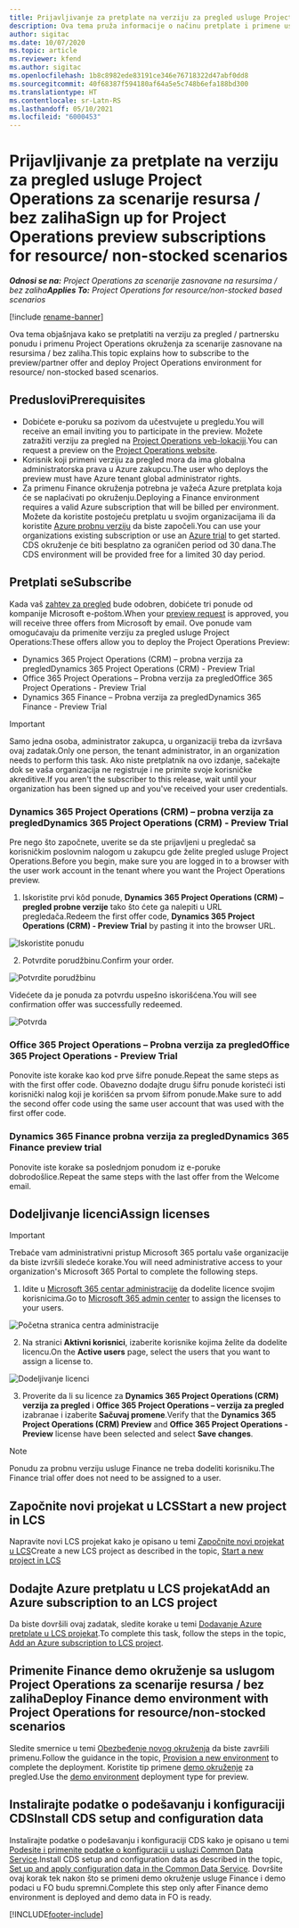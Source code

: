 ```yaml
---
title: Prijavljivanje za pretplate na verziju za pregled usluge Project Operations za scenarije resursa / bez zaliha
description: Ova tema pruža informacije o načinu pretplate i primene usluge Project Operations za scenarije zasnovane na resursima / bez zaliha.
author: sigitac
ms.date: 10/07/2020
ms.topic: article
ms.reviewer: kfend
ms.author: sigitac
ms.openlocfilehash: 1b8c8982ede83191ce346e76718322d47abf0dd8
ms.sourcegitcommit: 40f68387f594180af64a5e5c748b6efa188bd300
ms.translationtype: HT
ms.contentlocale: sr-Latn-RS
ms.lasthandoff: 05/10/2021
ms.locfileid: "6000453"
---
```

# <a name="sign-up-for-project-operations-preview-subscriptions-for-resource-non-stocked-scenarios"></a><span data-ttu-id="c02e3-103">Prijavljivanje za pretplate na verziju za pregled usluge Project Operations za scenarije resursa / bez zaliha</span><span class="sxs-lookup"><span data-stu-id="c02e3-103">Sign up for Project Operations preview subscriptions for resource/ non-stocked scenarios</span></span>

<span data-ttu-id="c02e3-104">_**Odnosi se na:** Project Operations za scenarije zasnovane na resursima / bez zaliha_</span><span class="sxs-lookup"><span data-stu-id="c02e3-104">_**Applies To:** Project Operations for resource/non-stocked based scenarios_</span></span>

[!include [rename-banner](~/includes/cc-data-platform-banner.md)]

<span data-ttu-id="c02e3-105">Ova tema objašnjava kako se pretplatiti na verziju za pregled / partnersku ponudu i primenu Project Operations okruženja za scenarije zasnovane na resursima / bez zaliha.</span><span class="sxs-lookup"><span data-stu-id="c02e3-105">This topic explains how to subscribe to the preview/partner offer and deploy Project Operations environment for resource/ non-stocked based scenarios.</span></span>

## <a name="prerequisites"></a><span data-ttu-id="c02e3-106">Preduslovi</span><span class="sxs-lookup"><span data-stu-id="c02e3-106">Prerequisites</span></span>

- <span data-ttu-id="c02e3-107">Dobićete e-poruku sa pozivom da učestvujete u pregledu.</span><span class="sxs-lookup"><span data-stu-id="c02e3-107">You will receive an email inviting you to participate in the preview.</span></span> <span data-ttu-id="c02e3-108">Možete zatražiti verziju za pregled na [Project Operations veb-lokaciji](https://dynamics.microsoft.com/en-us/project-operations/overview/).</span><span class="sxs-lookup"><span data-stu-id="c02e3-108">You can request a preview on the [Project Operations website](https://dynamics.microsoft.com/en-us/project-operations/overview/).</span></span>
- <span data-ttu-id="c02e3-109">Korisnik koji primeni verziju za pregled mora da ima globalna administratorska prava u Azure zakupcu.</span><span class="sxs-lookup"><span data-stu-id="c02e3-109">The user who deploys the preview must have Azure tenant global administrator rights.</span></span>
- <span data-ttu-id="c02e3-110">Za primenu Finance okruženja potrebna je važeća Azure pretplata koja će se naplaćivati po okruženju.</span><span class="sxs-lookup"><span data-stu-id="c02e3-110">Deploying a Finance environment requires a valid Azure subscription that will be billed per environment.</span></span> <span data-ttu-id="c02e3-111">Možete da koristite postojeću pretplatu u svojim organizacijama ili da koristite [Azure probnu verziju](https://azure.microsoft.com/en-us/free/) da biste započeli.</span><span class="sxs-lookup"><span data-stu-id="c02e3-111">You can use your organizations existing subscription or use an [Azure trial](https://azure.microsoft.com/en-us/free/) to get started.</span></span> <span data-ttu-id="c02e3-112">CDS okruženje će biti besplatno za ograničen period od 30 dana.</span><span class="sxs-lookup"><span data-stu-id="c02e3-112">The CDS environment will be provided free for a limited 30 day period.</span></span>

## <a name="subscribe"></a><span data-ttu-id="c02e3-113">Pretplati se</span><span class="sxs-lookup"><span data-stu-id="c02e3-113">Subscribe</span></span>

<span data-ttu-id="c02e3-114">Kada vaš [zahtev za pregled](https://forms.office.com/FormsPro/Pages/ResponsePage.aspx?id=v4j5cvGGr0GRqy180BHbR56j8lZs0FdAvwT75_WNFyxUMkRDV1NYQU5TNjE2VjhKOVBUNVg2R0s1NC4u) bude odobren, dobićete tri ponude od kompanije Microsoft e-poštom.</span><span class="sxs-lookup"><span data-stu-id="c02e3-114">When your [preview request](https://forms.office.com/FormsPro/Pages/ResponsePage.aspx?id=v4j5cvGGr0GRqy180BHbR56j8lZs0FdAvwT75_WNFyxUMkRDV1NYQU5TNjE2VjhKOVBUNVg2R0s1NC4u) is approved, you will receive three offers from Microsoft by email.</span></span> <span data-ttu-id="c02e3-115">Ove ponude vam omogućavaju da primenite verziju za pregled usluge Project Operations:</span><span class="sxs-lookup"><span data-stu-id="c02e3-115">These offers allow you to deploy the Project Operations Preview:</span></span>

- <span data-ttu-id="c02e3-116">Dynamics 365 Project Operations (CRM) – probna verzija za pregled</span><span class="sxs-lookup"><span data-stu-id="c02e3-116">Dynamics 365 Project Operations (CRM) - Preview Trial</span></span>
- <span data-ttu-id="c02e3-117">Office 365 Project Operations – Probna verzija za pregled</span><span class="sxs-lookup"><span data-stu-id="c02e3-117">Office 365 Project Operations - Preview Trial</span></span>
- <span data-ttu-id="c02e3-118">Dynamics 365 Finance – Probna verzija za pregled</span><span class="sxs-lookup"><span data-stu-id="c02e3-118">Dynamics 365 Finance - Preview Trial</span></span>

> [!IMPORTANT]
> <span data-ttu-id="c02e3-119">Samo jedna osoba, administrator zakupca, u organizaciji treba da izvršava ovaj zadatak.</span><span class="sxs-lookup"><span data-stu-id="c02e3-119">Only one person, the tenant administrator, in an organization needs to perform this task.</span></span> <span data-ttu-id="c02e3-120">Ako niste pretplatnik na ovo izdanje, sačekajte dok se vaša organizacija ne registruje i ne primite svoje korisničke akreditive.</span><span class="sxs-lookup"><span data-stu-id="c02e3-120">If you aren't the subscriber to this release, wait until your organization has been signed up and you've received your user credentials.</span></span>

### <a name="dynamics-365-project-operations-crm---preview-trial"></a><span data-ttu-id="c02e3-121">Dynamics 365 Project Operations (CRM) – probna verzija za pregled</span><span class="sxs-lookup"><span data-stu-id="c02e3-121">Dynamics 365 Project Operations (CRM) - Preview Trial</span></span> 

<span data-ttu-id="c02e3-122">Pre nego što započnete, uverite se da ste prijavljeni u pregledač sa korisničkim poslovnim nalogom u zakupcu gde želite pregled usluge Project Operations.</span><span class="sxs-lookup"><span data-stu-id="c02e3-122">Before you begin, make sure you are logged in to a browser with the user work account in the tenant where you want the Project Operations preview.</span></span>

1. <span data-ttu-id="c02e3-123">Iskoristite prvi kôd ponude, **Dynamics 365 Project Operations (CRM) – pregled probne verzije** tako što ćete ga nalepiti u URL pregledača.</span><span class="sxs-lookup"><span data-stu-id="c02e3-123">Redeem the first offer code, **Dynamics 365 Project Operations (CRM) - Preview Trial** by pasting it into the browser URL.</span></span>

![Iskoristite ponudu](./media/16RedeemFirstOfferNew.png)

2. <span data-ttu-id="c02e3-125">Potvrdite porudžbinu.</span><span class="sxs-lookup"><span data-stu-id="c02e3-125">Confirm your order.</span></span>

![Potvrdite porudžbinu](./media/17ConfirmOrderNew.png)

<span data-ttu-id="c02e3-127">Videćete da je ponuda za potvrdu uspešno iskorišćena.</span><span class="sxs-lookup"><span data-stu-id="c02e3-127">You will see confirmation offer was successfully redeemed.</span></span>

![Potvrda](./media/18OrderConfirmationNew.png)

### <a name="office-365-project-operations---preview-trial"></a><span data-ttu-id="c02e3-129">Office 365 Project Operations – Probna verzija za pregled</span><span class="sxs-lookup"><span data-stu-id="c02e3-129">Office 365 Project Operations - Preview Trial</span></span>

<span data-ttu-id="c02e3-130">Ponovite iste korake kao kod prve šifre ponude.</span><span class="sxs-lookup"><span data-stu-id="c02e3-130">Repeat the same steps as with the first offer code.</span></span> <span data-ttu-id="c02e3-131">Obavezno dodajte drugu šifru ponude koristeći isti korisnički nalog koji je korišćen sa prvom šifrom ponude.</span><span class="sxs-lookup"><span data-stu-id="c02e3-131">Make sure to add the second offer code using the same user account that was used with the first offer code.</span></span>

### <a name="dynamics-365-finance-preview-trial"></a><span data-ttu-id="c02e3-132">Dynamics 365 Finance probna verzija za pregled</span><span class="sxs-lookup"><span data-stu-id="c02e3-132">Dynamics 365 Finance preview trial</span></span>

<span data-ttu-id="c02e3-133">Ponovite iste korake sa poslednjom ponudom iz e-poruke dobrodošlice.</span><span class="sxs-lookup"><span data-stu-id="c02e3-133">Repeat the same steps with the last offer from the Welcome email.</span></span>

## <a name="assign-licenses"></a><span data-ttu-id="c02e3-134">Dodeljivanje licenci</span><span class="sxs-lookup"><span data-stu-id="c02e3-134">Assign licenses</span></span>

> [!IMPORTANT]
> <span data-ttu-id="c02e3-135">Trebaće vam administrativni pristup Microsoft 365 portalu vaše organizacije da biste izvršili sledeće korake.</span><span class="sxs-lookup"><span data-stu-id="c02e3-135">You will need administrative access to your organization's Microsoft 365 Portal to complete the following steps.</span></span>

1. <span data-ttu-id="c02e3-136">Idite u [Microsoft 365 centar administracije](https://portal.office.com/) da dodelite licence svojim korisnicima.</span><span class="sxs-lookup"><span data-stu-id="c02e3-136">Go to [Microsoft 365 admin center](https://portal.office.com/) to assign the licenses to your users.</span></span>

![Početna stranica centra administracije](./media/14AdminPortal.png)

2. <span data-ttu-id="c02e3-138">Na stranici **Aktivni korisnici**, izaberite korisnike kojima želite da dodelite licencu.</span><span class="sxs-lookup"><span data-stu-id="c02e3-138">On the **Active users** page, select the users that you want to assign a license to.</span></span>

![Dodeljivanje licenci](./media/15AssignLicenses.png)

3. <span data-ttu-id="c02e3-140">Proverite da li su licence za **Dynamics 365 Project Operations (CRM) verzija za pregled** i **Office 365 Project Operations – verzija za pregled** izabranae i izaberite **Sačuvaj promene**.</span><span class="sxs-lookup"><span data-stu-id="c02e3-140">Verify that the **Dynamics 365 Project Operations (CRM) Preview** and **Office 365 Project Operations - Preview** license have been selected and select **Save changes**.</span></span>

> [!NOTE]
> <span data-ttu-id="c02e3-141">Ponudu za probnu verziju usluge Finance ne treba dodeliti korisniku.</span><span class="sxs-lookup"><span data-stu-id="c02e3-141">The Finance trial offer does not need to be assigned to a user.</span></span>

## <a name="start-a-new-project-in-lcs"></a><span data-ttu-id="c02e3-142">Započnite novi projekat u LCS</span><span class="sxs-lookup"><span data-stu-id="c02e3-142">Start a new project in LCS</span></span>

<span data-ttu-id="c02e3-143">Napravite novi LCS projekat kako je opisano u temi [Započnite novi projekat u LCS](create-lcs-project.md)</span><span class="sxs-lookup"><span data-stu-id="c02e3-143">Create a new LCS project as described in the topic, [Start a new project in LCS](create-lcs-project.md)</span></span>

## <a name="add-an-azure-subscription-to-an-lcs-project"></a><span data-ttu-id="c02e3-144">Dodajte Azure pretplatu u LCS projekat</span><span class="sxs-lookup"><span data-stu-id="c02e3-144">Add an Azure subscription to an LCS project</span></span>

<span data-ttu-id="c02e3-145">Da biste dovršili ovaj zadatak, sledite korake u temi [Dodavanje Azure pretplate u LCS projekat](resource-add-azure-subscription-lcs-project.md).</span><span class="sxs-lookup"><span data-stu-id="c02e3-145">To complete this task, follow the steps in the topic, [Add an Azure subscription to LCS project](resource-add-azure-subscription-lcs-project.md).</span></span>

## <a name="deploy-finance-demo-environment-with-project-operations-for-resourcenon-stocked-scenarios"></a><span data-ttu-id="c02e3-146">Primenite Finance demo okruženje sa uslugom Project Operations za scenarije resursa / bez zaliha</span><span class="sxs-lookup"><span data-stu-id="c02e3-146">Deploy Finance demo environment with Project Operations for resource/non-stocked scenarios</span></span>

<span data-ttu-id="c02e3-147">Sledite smernice u temi [Obezbeđenje novog okruženja](resource-provision-new-environment.md) da biste završili primenu.</span><span class="sxs-lookup"><span data-stu-id="c02e3-147">Follow the guidance in the topic, [Provision a new environment](resource-provision-new-environment.md) to complete the deployment.</span></span> <span data-ttu-id="c02e3-148">Koristite tip primene [demo okruženje](/dynamics365/fin-ops-core/dev-itpro/deployment/deploy-demo-environment) za pregled.</span><span class="sxs-lookup"><span data-stu-id="c02e3-148">Use the [demo environment](/dynamics365/fin-ops-core/dev-itpro/deployment/deploy-demo-environment) deployment type for preview.</span></span> 

## <a name="install-cds-setup-and-configuration-data"></a><span data-ttu-id="c02e3-149">Instalirajte podatke o podešavanju i konfiguraciji CDS</span><span class="sxs-lookup"><span data-stu-id="c02e3-149">Install CDS setup and configuration data</span></span>

<span data-ttu-id="c02e3-150">Instalirajte podatke o podešavanju i konfiguraciji CDS kako je opisano u temi [Podesite i primenite podatke o konfiguraciji u usluzi Common Data Service](resource-apply-pro-setup-config-data.md).</span><span class="sxs-lookup"><span data-stu-id="c02e3-150">Install CDS setup and configuration data as described in the topic, [Set up and apply configuration data in the Common Data Service](resource-apply-pro-setup-config-data.md).</span></span>
<span data-ttu-id="c02e3-151">Dovršite ovaj korak tek nakon što se primeni demo okruženje usluge Finance i demo podaci u FO budu spremni.</span><span class="sxs-lookup"><span data-stu-id="c02e3-151">Complete this step only after Finance demo environment is deployed and demo data in FO is ready.</span></span>


[!INCLUDE[footer-include](../includes/footer-banner.md)]